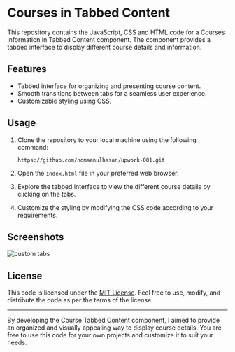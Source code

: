 # Courses in Tabbed Content

This repository contains the JavaScript, CSS and HTML code for a Courses information in Tabbed Content component. The component provides a tabbed interface to display different course details and information.

## Features

- Tabbed interface for organizing and presenting course content.
- Smooth transitions between tabs for a seamless user experience.
- Customizable styling using CSS.

## Usage

1. Clone the repository to your local machine using the following command:

   ```https://github.com/nomaanulhasan/upwork-001.git```

2. Open the `index.html` file in your preferred web browser.

3. Explore the tabbed interface to view the different course details by clicking on the tabs.

4. Customize the styling by modifying the CSS code according to your requirements.

## Screenshots

![custom tabs](screenshots/custom_tabs.png)

## License

This code is licensed under the [MIT License](LICENSE). Feel free to use, modify, and distribute the code as per the terms of the license.

---

By developing the Course Tabbed Content component, I aimed to provide an organized and visually appealing way to display course details. You are free to use this code for your own projects and customize it to suit your needs.
